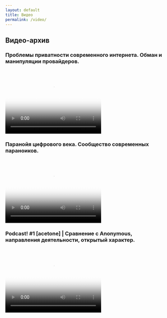 ```yaml
---
layout: default
title: Видео
permalink: /video/
---
```


## Видео-архив

### Проблемы приватности современного интернета. Обман и манипуляции провайдеров.
  <video width="300" height="200" controls="controls" poster="/images/encryption.png">
   Ваш браузер не поддерживает отображение видео.
   Your browser does not support the video tag.
   <source src="Wildlife.mp4" type='video/mp4; codecs="avc1.42E01E, mp4a.40.2"'>
  </video>

### Паранойя цифрового века. Сообщество современных параноиков.
  <video width="300" height="200" controls="controls" poster="/images/encryption.png">
   Ваш браузер не поддерживает отображение видео.
   Your browser does not support the video tag.
   <source src="Wildlife.mp4" type='video/mp4; codecs="avc1.42E01E, mp4a.40.2"'>
  </video>

### Podcast! #1 [acetone] | Сравнение с Anonymous, направления деятельности, открытый характер.
  <video width="300" height="200" controls="controls" poster="/images/encryption.png">
   Ваш браузер не поддерживает отображение видео.
   Your browser does not support the video tag.
   <source src="Wildlife.mp4" type='video/mp4; codecs="avc1.42E01E, mp4a.40.2"'>
  </video>
